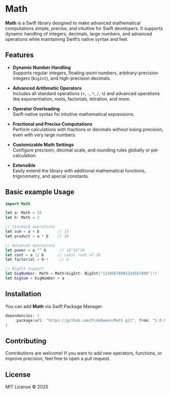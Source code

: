 Math
============

**Math** is a Swift library designed to make advanced mathematical computations simple, precise, and intuitive for Swift developers. It supports dynamic handling of integers, decimals, large numbers, and advanced operations while maintaining Swift’s native syntax and feel.

Features
--------

*   **Dynamic Number Handling**  
    Supports regular integers, floating-point numbers, arbitrary-precision integers (`BigInt`), and high-precision decimals.
    
*   **Advanced Arithmetic Operators**  
    Includes all standard operations (`+`, `-`, `*`, `/`, `%`) and advanced operations like exponentiation, roots, factorials, tetration, and more.
    
*   **Operator Overloading**  
    Swift-native syntax for intuitive mathematical expressions.
    
*   **Fractional and Precise Computations**  
    Perform calculations with fractions or decimals without losing precision, even with very large numbers.
    
*   **Customizable Math Settings**  
    Configure precision, decimal scale, and rounding rules globally or per calculation.
    
*   **Extensible**  
    Easily extend the library with additional mathematical functions, trigonometry, and special constants.
    

Basic example Usage
-------------

```swift
import Math

let a: Math = 10
let b: Math = 3

// Standard operations
let sum = a + b        // 13
let product = a * b    // 30

// Advanced operations
let power = a ^^ b      // 10^10^10
let root = a |/ b      // cubic root of 10
let factorial = b~!     // 6

// BigInt support
let bigNumber: Math = Math(bigInt: BigInt("12345678901234567890")!)
let bigSum = bigNumber + a
```

Installation
------------

You can add **Math** via Swift Package Manager:

```swift
dependencies: [
    .package(url: "https://github.com/PinkQween/Math.git", from: "1.0.0")
]
```

Contributing
------------

Contributions are welcome! If you want to add new operators, functions, or improve precision, feel free to open a pull request.

License
-------

MIT License © 2025